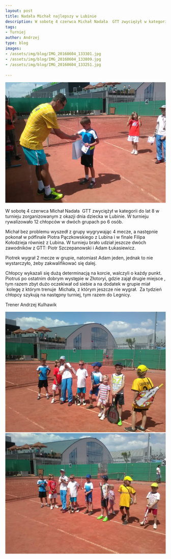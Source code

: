 ```yaml
---
layout: post
title: Nadała Michał najlepszy w Lubinie
description: W sobotę 4 czerwca Michał Nadała  GTT zwyciężył w kategorii do lat 8 w turnieju zorganizowanym z okazji dnia dziecka w Lubinie. 
tags:
- Turniej
author: Andrzej
type: blog
images:
- /assets/img/blog/IMG_20160604_133301.jpg
- /assets/img/blog/IMG_20160604_133809.jpg
- /assets/img/blog/IMG_20160604_133251.jpg

---
```


<div class="image"><img src="/assets/img/blog/IMG_20160604_133809.jpg" /></div>

W sobotę 4 czerwca Michał Nadała  GTT zwyciężył w kategorii do lat 8 w turnieju zorganizowanym z okazji dnia dziecka w Lubinie. 
W turnieju rywalizowało 12 chłopców w dwóch grupach po 6 osób.

Michał bez problemu wyszedł z grupy wygrywając 4 mecze, a następnie pokonał w półfinale Piotra Pączkowskiego z Lubina i w finale Filipa Kołodzieja również z Lubina.
W turnieju brało udział jeszcze dwóch zawodników z GTT: Piotr Szczepanowski i Adam Łukasiewicz.

Piotrek wygrał 2 mecze w grupie, natomiast Adam jeden, jednak to nie wystarczyło, żeby zakwalifikować się dalej. 

Chłopcy wykazali się dużą determinacją na korcie, walczyli o każdy punkt. Piotruś po ostatnim dobrym występie w Złotoryi, gdzie zajął drugie miejsce , tym razem zbyt dużo  oczekiwał od siebie a na dodatek w grupie miał  kolegę z którym trenuje  Michała, z którym jeszcze nie wygrał.  Za tydzień chłopcy szykują na następny turniej, tym razem do Legnicy.

Trener Andrzej Kulhawik

<div class="image"><img src="/assets/img/blog/IMG_20160604_133301.jpg" /></div>
<div class="image"><img src="/assets/img/blog/IMG_20160604_133251.jpg" /></div>